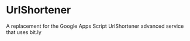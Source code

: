 # UrlShortener
A replacement for the Google Apps Script UrlShortener advanced service that uses bit.ly
